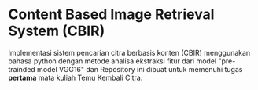 # Content Based Image Retrieval System (CBIR)
Implementasi sistem pencarian citra berbasis konten (CBIR) menggunakan bahasa python dengan metode analisa ekstraksi fitur dari model "pre-trainded model VGG16" dan Repository ini dibuat untuk memenuhi tugas **pertama** mata kuliah Temu Kembali Citra.